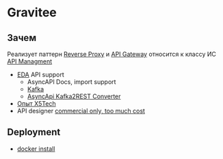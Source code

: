 # Gravitee

## Зачем

Реализует паттерн [Reverse Proxy](../../../arch/pattern/pattern.proxy.reverse.md) и [API Gateway](../../../api/api.gateway.md) относится к классу ИС [API Managment](../../../api/api-managment.md)

- [EDA](../../../arch/style/eda.md) API support
	- AsyncAPI Docs, import support
	- [Kafka](../messagebus/kafka.md)
	- [AsyncApi Kafka2REST Converter](https://landing.gravitee.io/gravitee-bootcamp-eda-architecture?utm_medium=email&_hsmi=220813766&_hsenc=p2ANqtz--aQoEpx3MGQeHmqGtkB0aZcSlSWvGMWioDX4a1TQ8BeTnYylQp6bHhEOssHTkOztkmzCHAqgnTIJb2SUh9e_XaJU-Mrw&utm_content=220813766&utm_source=hs_automation)
- [Опыт X5Tech](https://habr.com/ru/companies/X5Tech/articles/543324/)
- API designer [commercial only, too much cost](https://www.gravitee.io/platform/api-designer)

## Deployment

- [docker install](https://medium.com/graviteeio/getting-gravitee-io-api-management-platform-up-and-running-on-a-local-machine-9408d07221e6)